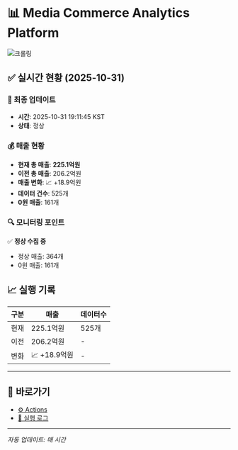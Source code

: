 # 📊 Media Commerce Analytics Platform

![크롤링](https://img.shields.io/badge/크롤링-정상-green)

## ✅ 실시간 현황 (2025-10-31)

### 📍 최종 업데이트
- **시간**: 2025-10-31 19:11:45 KST
- **상태**: 정상

### 💰 매출 현황
- **현재 총 매출**: **225.1억원**
- **이전 총 매출**: 206.2억원
- **매출 변화**: 📈 +18.9억원
- **데이터 건수**: 525개
- **0원 매출**: 161개

### 🔍 모니터링 포인트

✅ **정상 수집 중**
- 정상 매출: 364개
- 0원 매출: 161개


## 📈 실행 기록

| 구분 | 매출 | 데이터수 |
|------|------|----------|
| 현재 | 225.1억원 | 525개 |
| 이전 | 206.2억원 | - |
| 변화 | 📈 +18.9억원 | - |

---

## 🔗 바로가기

- [⚙️ Actions](../../actions)
- [📝 실행 로그](../../actions/workflows/daily_scraping.yml)

---

*자동 업데이트: 매 시간*
